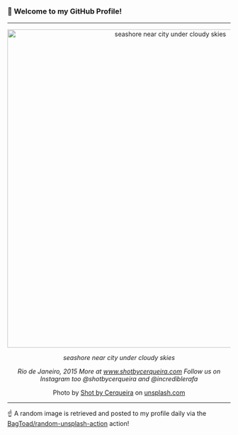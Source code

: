 ### 👋 Welcome to my GitHub Profile!

----

<div align="center">
  <img width="720" src="https://images.unsplash.com/photo-1516660443713-dff5202a3230?crop=entropy&cs=tinysrgb&fit=max&fm=jpg&ixid=M3w1NTI0OTR8MHwxfHJhbmRvbXx8fHx8fHx8fDE3MTk0Njg2NjF8&ixlib=rb-4.0.3&q=80&w=1080" alt="seashore near city under cloudy skies">
  
  <em>seashore near city under cloudy skies</em>
  
  <em>Rio de Janeiro, 2015
More at www.shotbycerqueira.com
Follow us on Instagram too @shotbycerqueira and @incrediblerafa</em>
  
  Photo by [Shot by Cerqueira](http://www.shotbycerqueira.com.br) on [unsplash.com](https://unsplash.com/)
</div>

----

☝️ A random image is retrieved and posted to my profile daily via the [BagToad/random-unsplash-action](https://github.com/BagToad/random-unsplash-action) action!
